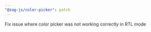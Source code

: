 ```yaml
---
"@zag-js/color-picker": patch
---
```


Fix issue where color picker was not working correctly in RTL mode
